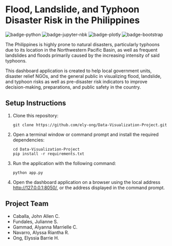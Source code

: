 # Flood, Landslide, and Typhoon Disaster Risk in the Philippines
![badge-python](https://img.shields.io/badge/Python-3670A0?style=flat&logo=python&logoColor=white)
![badge-jupyter-nbk](https://img.shields.io/badge/Jupyter-%23FA0F00.svg?style=flat&logo=jupyter&logoColor=white)
![badge-plotly](https://img.shields.io/badge/Plotly-%233F4F75.svg?style=flat&logo=plotly&logoColor=white)
![badge-bootstrap](https://img.shields.io/badge/Bootstrap-%238511FA.svg?style=flat&logo=bootstrap&logoColor=white)

The Philippines is highly prone to natural disasters, particularly typhoons due to its location in the Northwestern Pacific Basin, as well as frequent landslides and floods primarily caused by the increasing intensity of said typhoons.

This dashboard application is created to help local government units, disaster relief NGOs, and the general public in visualizing flood, landslide, and typhoon risks as well as pre-disaster risk indicators to improve decision-making, preparations, and public safety in the country.

## Setup Instructions
1. Clone this repository:
    ```
    git clone https://github.com/ely-ong/Data-Visualization-Project.git
    ```
1. Open a terminal window or command prompt and install the required dependencies:
    ```
    cd Data-Visualization-Project
    pip install -r requirements.txt
    ```
1. Run the application with the following command:
   ```
   python app.py
   ```
1. Open the dashboard application on a browser using the local address http://127.0.0.1:8050/, or the address displayed in the command prompt.


## Project Team
- Caballa, John Allen C.
- Fundales, Julianne S.
- Gammad, Alyanna Marrielle C.
- Navarro, Alyssa Riantha R.
- Ong, Elyssia Barrie H.

